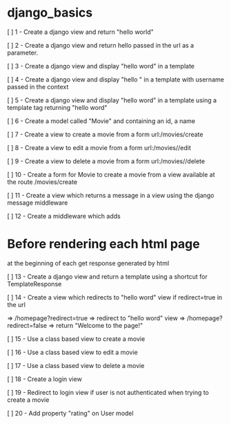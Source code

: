 # django_basics
[ ] 1 - Create a django view and return "hello world"

[ ] 2 - Create a django view and return hello <username> passed in the url as a parameter.
  
[ ] 3 - Create a django view and display "hello word" in a template

[ ] 4 - Create a django view and display "hello <username>" in a template with username passed in the context

[ ] 5 - Create a django view and display "hello word" in a template using a template tag returning "hello word"
  
[ ] 6 - Create a model called "Movie" and containing an id, a name

[ ] 7 - Create a view to create a movie from a form url:/movies/create

[ ] 8 - Create a view to edit a movie from a form url:/movies/<id>/edit

[ ] 9 - Create a view to delete a movie from a form url:/movies/<id>/delete

[ ] 10 - Create a form for Movie to create a movie from a view available at the route /movies/create

[ ] 11 - Create a view which returns a message in a view using the django message middleware

[ ] 12 - Create a middleware which adds <h1>Before rendering each html page</h1> at the beginning of each get response generated by html

[ ] 13 - Create a django view and return a template using a shortcut for TemplateResponse

[ ] 14 - Create a view which redirects to "hello word" view if redirect=true in the url

=> /homepage?redirect=true => redirect to "hello word" view
=> /homepage?redirect=false => return "Welcome to the page!"

[ ] 15 - Use a class based view to create a movie

[ ] 16 - Use a class based view to edit a movie

[ ] 17 - Use a class based view to delete a movie

[ ] 18 - Create a login view

[ ] 19 - Redirect to login view if user is not authenticated when trying to create a movie

[ ] 20 - Add property "rating" on User model
